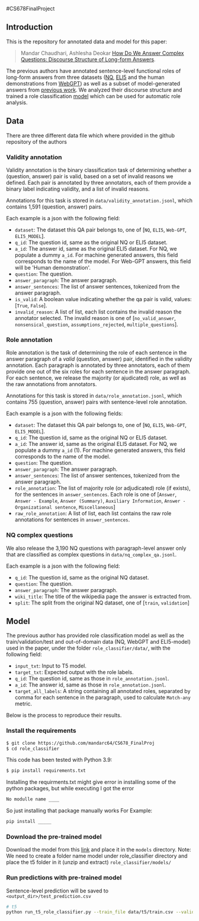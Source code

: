#CS678FinalProject

## Introduction
This is the repository for annotated data and model for this paper: </br>

> Mandar Chaudhari, Ashlesha Deokar [How Do We Answer Complex Questions: Discourse Structure of Long-form Answers](https://arxiv.org/abs/2203.11048).

The previous authors have annotated sentence-level functional roles of long-form answers from three datasets ([NQ](https://ai.google.com/research/NaturalQuestions), [ELI5](https://facebookresearch.github.io/ELI5/explore.html) and the human demonstrations from [WebGPT](https://openai.com/blog/webgpt/)) as well as a subset of model-generated answers from [previous work](https://github.com/martiansideofthemoon/hurdles-longform-qa). We analyzed their discourse structure and trained a role classification [model](https://github.com/utcsnlp/lfqa_discourse#model) which can be used for automatic role analysis.

## Data

There are three different data file which where provided in the github repository of the authors

### Validity annotation

Validity annotation is the binary classification task of determining whether a (question, answer) pair is valid, based on a set of invalid reasons we defined. Each pair is annotated by three annotators, each of them provide a binary label indicating validity, and a list of invalid reasons.

Annotations for this task is stored in `data/validity_annotation.jsonl`, which contains 1,591 (question, answer) pairs.

Each example is a json with the following field:

* `dataset`: The dataset this QA pair belongs to, one of [`NQ`, `ELI5`, `Web-GPT`, `ELI5_MODEL`]. 
* `q_id`: The question id, same as the original NQ or ELI5 dataset.
* `a_id`: The answer id, same as the original ELI5 dataset. For NQ, we populate a dummy `a_id`. For machine generated answers, this field corresponds to the name of the model. For Web-GPT answers, this field will be 'Human demonstration'.
* `question`: The question.
* `answer_paragraph`: The answer paragraph.
* `answer_sentences`: The list of answer sentences, tokenized from the answer paragraph.
* `is_valid`: A boolean value indicating whether the qa pair is valid, values: [`True`, `False`].
* `invalid_reason`: A list of list, each list contains the invalid reason the annotator selected. The invalid reason is one of [`no_valid_answer`, `nonsensical_question`, `assumptions_rejected`, `multiple_questions`].

### Role annotation

Role annotation is the task of determining the role of each sentence in the answer paragraph of a _valid_ (question, answer) pair, identified in the validity annotation. Each paragraph is annotated by three annotators, each of them provide one out of the six roles for each sentence in the answer paragraph. For each sentence, we release the majority (or ajudicated) role, as well as the raw annotations from annotators.

Annotations for this task is stored in `data/role_annotation.jsonl`, which contains 755 (question, answer) pairs with sentence-level role annotation.

Each example is a json with the following fields:

* `dataset`: The dataset this QA pair belongs to, one of [`NQ`, `ELI5`, `Web-GPT`, `ELI5_MODEL`]. 
* `q_id`: The question id, same as the original NQ or ELI5 dataset.
* `a_id`: The answer id, same as the original ELI5 dataset. For NQ, we populate a dummy `a_id` (1). For machine generated answers, this field corresponds to the name of the model. 
* `question`: The question.
* `answer_paragraph`: The answer paragraph.
* `answer_sentences`: The list of answer sentences, tokenized from the answer paragraph.
* `role_annotation`: The list of majority role (or adjudicated) role (if exists), for the sentences in `answer_sentences`. Each role is one of [`Answer`, `Answer - Example`, `Answer (Summary)`, `Auxiliary Information`, `Answer - Organizational sentence`, `Miscellaneous`]
* `raw_role_annotation`: A list of list, each list contains the raw role annotations for sentences in `answer_sentences`.

### NQ complex questions

We also release the 3,190 NQ questions with paragraph-level answer only that are classified as complex questions in `data/nq_complex_qa.jsonl`. 

Each example is a json with the following field:
* `q_id`: The question id, same as the original NQ dataset.
* `question`: The question.
* `answer_paragraph`: The answer paragraph.
* `wiki_title`: The title of the wikipedia page the answer is extracted from.
* `split`: The split from the original NQ dataset, one of [`train`, `validation`]

## Model

The previous author has provided role classification model as well as the train/validation/test and out-of-domain data (NQ, WebGPT and ELI5-model) used in the paper, under the folder `role_classifier/data/`, with the following field: 

* `input_txt`: Input to T5 model.
* `target_txt`: Expected output with the role labels.
* `q_id`: The question id, same as those in `role_annotation.jsonl`.
* `a_id`: The answer id, same as those in `role_annotation.jsonl`.
* `target_all_labels`: A string containing all annotated roles, separated by comma for each sentence in the paragraph, used to calculate `Match-any` metric.

Below is the process to reproduce their results.

### Install the requirements
```bash
$ git clone https://github.com/mandarc64/CS678_FinalProj
$ cd role_classifier
```

This code has been tested with Python 3.9:
```bash
$ pip install requirements.txt
```
Installing the requirments.txt might give error in installing some of the python packages, but while executing I got the error  
```bash 
No modulle name ____ 
``` 
So just installing that package manually works For Example: 
```bash
pip install _____ 
```

### Download the pre-trained model
Download the model from this 
[link](https://drive.google.com/file/d/1L_DbGhFqN-KBPJeTDFCAvX3RPZELJE9R/view?usp=sharing) and place it in the `models` directory. 
Note: We need to create a folder name model under role_classifier directory and place the t5 folder in it (unzip and extract) `role_classifier/models/`

### Run predictions with pre-trained model 
Sentence-level prediction will be saved to `<output_dir>/test_prediction.csv`

```bash
# t5 
python run_t5_role_classifier.py --train_file data/t5/train.csv --validation_file data/t5/validation.csv --test_file data/t5/test.csv --output_dir outputs/t5/test/ --do_predict --overwrite_output_dir --evaluation_strategy epoch --predict_with_generate --num_train_epoch 0 --model_name_or_path models/t5
```
